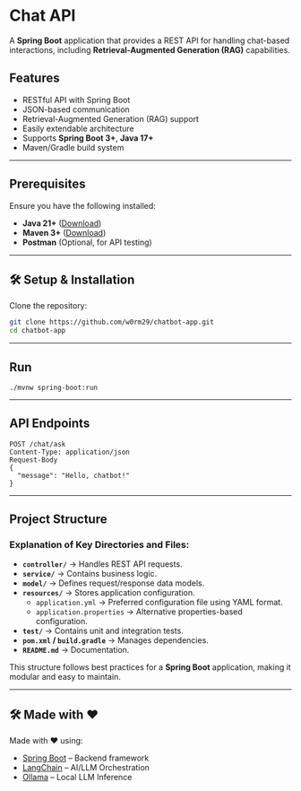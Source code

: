 # Chat API

A **Spring Boot** application that provides a REST API for handling chat-based interactions, including **Retrieval-Augmented Generation (RAG)** capabilities.

## Features

- RESTful API with Spring Boot
- JSON-based communication
- Retrieval-Augmented Generation (RAG) support
- Easily extendable architecture
- Supports **Spring Boot 3+**, **Java 17+**
- Maven/Gradle build system

---

## Prerequisites

Ensure you have the following installed:

- **Java 21+** ([Download](https://adoptium.net/))
- **Maven 3+** ([Download](https://maven.apache.org/download.cgi))
- **Postman** (Optional, for API testing)

---

## 🛠️ Setup & Installation

Clone the repository:

```sh
git clone https://github.com/w0rm29/chatbot-app.git
cd chatbot-app
```
---
## Run

```shell
./mvnw spring-boot:run
```
---

## API Endpoints

```jsonpath
POST /chat/ask
Content-Type: application/json
Request-Body
{
  "message": "Hello, chatbot!"
}
```
---

## Project Structure

### Explanation of Key Directories and Files:

- **`controller/`** → Handles REST API requests.
- **`service/`** → Contains business logic.
- **`model/`** → Defines request/response data models.
- **`resources/`** → Stores application configuration.
    - `application.yml` → Preferred configuration file using YAML format.
    - `application.properties` → Alternative properties-based configuration.
- **`test/`** → Contains unit and integration tests.
- **`pom.xml` / `build.gradle`** → Manages dependencies.
- **`README.md`** → Documentation.

This structure follows best practices for a **Spring Boot** application, making it modular and easy to maintain.

---

## 🛠️ Made with ❤️

Made with ❤️ using:

-  [Spring Boot](https://spring.io/projects/spring-boot) – Backend framework
-  [LangChain](https://www.langchain.com/) – AI/LLM Orchestration
-  [Ollama](https://ollama.com/) – Local LLM Inference


